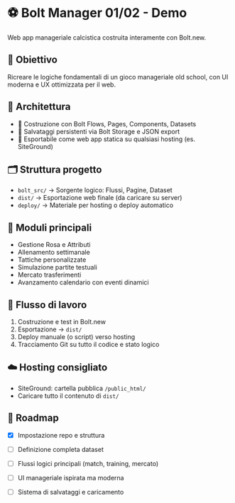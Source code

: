 # ⚽ Bolt Manager 01/02 - Demo

Web app manageriale calcistica costruita interamente con Bolt.new.

## 🚀 Obiettivo
Ricreare le logiche fondamentali di un gioco manageriale old school, con UI moderna e UX ottimizzata per il web.

## 📐 Architettura
- 🔧 Costruzione con Bolt Flows, Pages, Components, Datasets
- 💾 Salvataggi persistenti via Bolt Storage e JSON export
- 🔗 Esportabile come web app statica su qualsiasi hosting (es. SiteGround)

## 🗂️ Struttura progetto
- `bolt_src/` → Sorgente logico: Flussi, Pagine, Dataset
- `dist/` → Esportazione web finale (da caricare su server)
- `deploy/` → Materiale per hosting o deploy automatico

## 🧱 Moduli principali
- Gestione Rosa e Attributi
- Allenamento settimanale
- Tattiche personalizzate
- Simulazione partite testuali
- Mercato trasferimenti
- Avanzamento calendario con eventi dinamici

## 🔄 Flusso di lavoro
1. Costruzione e test in Bolt.new
2. Esportazione → `dist/`
3. Deploy manuale (o script) verso hosting
4. Tracciamento Git su tutto il codice e stato logico

## ☁️ Hosting consigliato
- SiteGround: cartella pubblica `/public_html/`
- Caricare tutto il contenuto di `dist/`

## 📅 Roadmap
- [x] Impostazione repo e struttura
- [ ] Definizione completa dataset
- [ ] Flussi logici principali (match, training, mercato)
- [ ] UI manageriale ispirata ma moderna
- [ ] Sistema di salvataggi e caricamento


